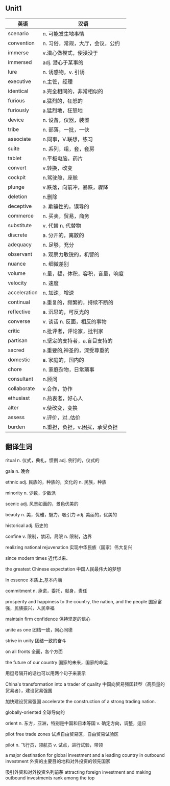 ## Unit1
|英语   |汉语|
| ---- | --------------- | 
|scenario   |n. 可能发生地事情|
|convention |n. 习俗，常规，大厅，会议，公约|
|immerse|v.潜心做模式，使浸没于|
|immersed|adj. 潜心于某事的|
|lure|n. 诱惑物，v. 引诱|
|executive|n.主管，经理|
|identical|a.完全相同的，非常相似的|
|furious|a.猛烈的，狂怒的|
|furiously|a.猛烈地，狂怒地|
|device|n. 设备，仪器，装置|
|tribe|n. 部落，一批，一伙|
|associate|n.同事，V.联想，练习|
|suite|n. 系列，组，套，套房|
|tablet|n.平板电脑，药片|
|convert|v.转换，改变|
|cockpit|n.驾驶舱，座舱|
|plunge|v.跌落，向前冲，暴跌，骤降|
|deletion|n.删除|
|deceptive|a. 欺骗性的，误导的|
|commerce|n. 买卖，贸易，商务|
|substitute|v. 代替 n. 代替物|
|discrete|a. 分开的，离散的|
|adequacy|n. 足够，充分|
|observant|a. 观察力敏锐的，机警的|
|nuance|n. 细微差别|
|volume|n.量，额，体积，容积，音量，响度|
|velocity|n. 速度|
|acceleration|n. 加速，增速|
|continual|a.重复的，频繁的，持续不断的|
|reflective|a. 沉思的，可反光的|
|converse|v. 谈话 n. 反面，相反的事物|
|critic|n.批评者，评论家，批判家|
|partisan|n.坚定的支持者，a.盲目支持的|
|sacred|a.重要的,神圣的，深受尊重的|
|domestic|a. 家庭的，国内的|
|chore|n. 家庭杂物，日常琐事|
|consultant|n.顾问|
|collaborate|v.合作，协作|
|ethusiast|n.热衷者，好心人|
|alter|v.使改变，变换|
|assess|v.评价，对..估价|
|burden|n.重担，负担，v.困扰，承受负担|

## 翻译生词
ritual  n. 仪式，典礼，惯例   adj. 例行的，仪式的

gala n. 晚会

ethnic adj. 民族的，种族的，文化的 n. 民族，种族

minority n. 少数，少数派

scenic adj. 风景如画的，景色优美的

beauty n. 美，优雅，魅力，吸引力 adj. 美丽的，优美的

historical adj. 历史的

confine  v. 限制，禁闭，局限 n. 限制，边界

realizing national rejuvenation 实现中华民族（国家）伟大复兴

since modern times 近代以来、

the greatest Chinese expectation 中国人民最伟大的梦想

In essence 本质上,基本内涵

commitment n. 承诺，委托，献身，责任

prosperity and happiness to the country, the nation, and the people 
国家富强，民族振兴，人民幸福

maintain firm confidence   保持坚定的信心

unite as one 团结一致，同心同德

strive in unity  团结一致的奋斗

on all fronts 全面，各个方面

the future of our country 国家的未来，国家的命运

用逗号隔开的话也可以用两个句子来表示

China's transformation into a trader of quality 中国向贸易强国转型（高质量的贸易者），建设贸易强国

加快建设贸易强国  accelerate the construction of a strong trading nation.

globally-oriented 全球导向的

orient n. 东方，亚洲，特别是中国和日本等国 v. 确定方向，调整，适应

pilot free trade zones  试点自由贸易区，自由贸易试验区

pilot n. 飞行员，领航员 v. 试点，进行试验，带领

a major destination for global investment and a leading country in outbound investment 外资的主要目的地和对外投资的领先国家

吸引外资和对外投资名列前茅
attracting foreign investment and making outbound investments rank among the top

